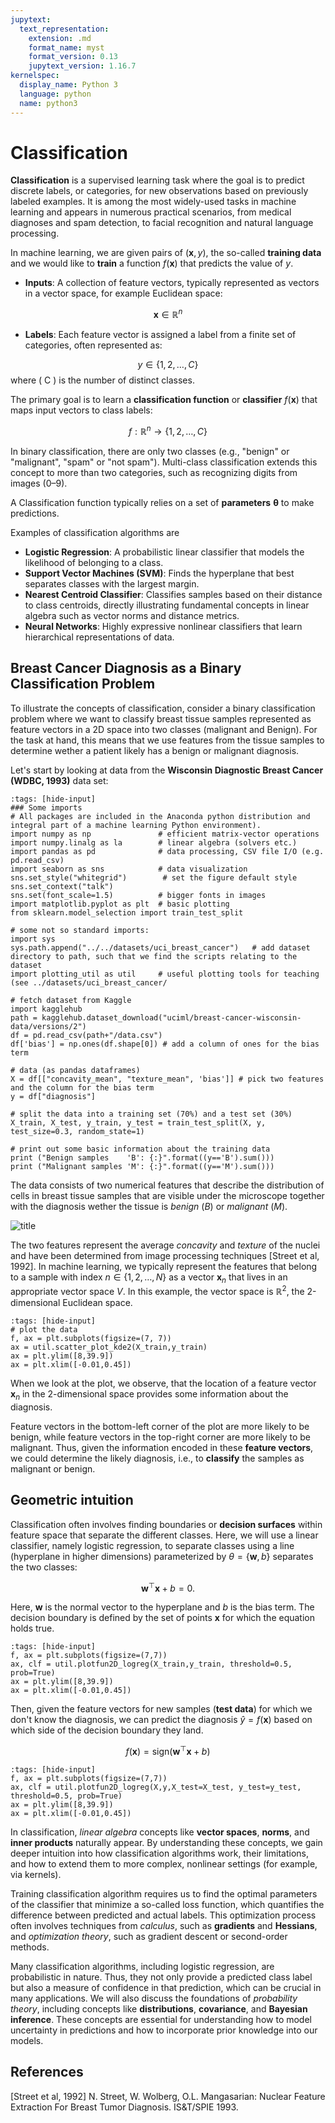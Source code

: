 ```yaml
---
jupytext:
  text_representation:
    extension: .md
    format_name: myst
    format_version: 0.13
    jupytext_version: 1.16.7
kernelspec:
  display_name: Python 3
  language: python
  name: python3
---
```


# Classification

**Classification** is a supervised learning task where the goal is to predict discrete labels, or categories, for new observations based on previously labeled examples. It is among the most widely-used tasks in machine learning and appears in numerous practical scenarios, from medical diagnoses and spam detection, to facial recognition and natural language processing.

In machine learning, we are given pairs of $(\mathbf{x}, y)$, the so-called **training data** and we would like to **train** a function $f(\mathbf{x})$ that predicts the value of $y$.

- **Inputs**: A collection of feature vectors, typically represented as vectors in a vector space, for example Euclidean space:
  
$$
\mathbf{x} \in \mathbb{R}^n
$$

- **Labels**: Each feature vector is assigned a label from a finite set of categories, often represented as:

$$
y \in \{1, 2, \dots, C\}
$$
  where \( C \) is the number of distinct classes.

The primary goal is to learn a **classification function** or **classifier** $f(\mathbf{x})$ that maps input vectors to class labels:

$$
f : \mathbb{R}^n \rightarrow \{1, 2, \dots, C\}
$$

In binary classification, there are only two classes (e.g., "benign" or "malignant", "spam" or "not spam").
Multi-class classification extends this concept to more than two categories, such as recognizing digits from images (0–9).

A Classification function typically relies on a set of **parameters** $\mathbf{\theta}$  to make predictions.

Examples of classification algorithms are
- **Logistic Regression**: A probabilistic linear classifier that models the likelihood of belonging to a class.
- **Support Vector Machines (SVM)**: Finds the hyperplane that best separates classes with the largest margin.
- **Nearest Centroid Classifier**: Classifies samples based on their distance to class centroids, directly illustrating fundamental concepts in linear algebra such as vector norms and distance metrics.
- **Neural Networks**: Highly expressive nonlinear classifiers that learn hierarchical representations of data.

## Breast Cancer Diagnosis as a Binary Classification Problem

To illustrate the concepts of classification, consider a binary classification problem where we want to classify breast tissue samples represented as feature vectors in a 2D space into two classes (malignant and Benign). For the task at hand, this means that we use features from the tissue samples to determine wether a patient likely has a benign or malignant diagnosis.

Let's start by looking at data from the **Wisconsin Diagnostic Breast Cancer (WDBC, 1993)** data set:

```{code-cell} ipython3
:tags: [hide-input]
### Some imports
# All packages are included in the Anaconda python distribution and integral part of a machine learning Python environment).
import numpy as np               # efficient matrix-vector operations
import numpy.linalg as la        # linear algebra (solvers etc.)
import pandas as pd              # data processing, CSV file I/O (e.g. pd.read_csv)
import seaborn as sns            # data visualization  
sns.set_style("whitegrid")        # set the figure default style
sns.set_context("talk")
sns.set(font_scale=1.5)          # bigger fonts in images
import matplotlib.pyplot as plt  # basic plotting
from sklearn.model_selection import train_test_split

# some not so standard imports:
import sys
sys.path.append("../../datasets/uci_breast_cancer")   # add dataset directory to path, such that we find the scripts relating to the dataset
import plotting_util as util     # useful plotting tools for teaching (see ../datasets/uci_breast_cancer/

# fetch dataset from Kaggle
import kagglehub
path = kagglehub.dataset_download("uciml/breast-cancer-wisconsin-data/versions/2")
df = pd.read_csv(path+"/data.csv")
df['bias'] = np.ones(df.shape[0]) # add a column of ones for the bias term

# data (as pandas dataframes) 
X = df[["concavity_mean", "texture_mean", 'bias']] # pick two features and the column for the bias term
y = df["diagnosis"]

# split the data into a training set (70%) and a test set (30%)
X_train, X_test, y_train, y_test = train_test_split(X, y, test_size=0.3, random_state=1)

# print out some basic information about the training data
print ("Benign samples    'B': {:}".format((y=='B').sum()))
print ("Malignant samples 'M': {:}".format((y=='M').sum()))
```
The data consists of two numerical features that describe the distribution of cells in breast tissue samples that are visible under the microscope together with the diagnosis wether the tissue is *benign* (*B*) or *malignant* (*M*). 

![title](../../datasets/uci_breast_cancer/figures/breast_cancer_nuclei_12938_2011_Article_597_Fig3_HTML.jpg)

The two features represent the average *concavity* and *texture* of the nuclei and have been determined from image processing techniques [Street et al, 1992].
In machine learning, we typically represent the features that belong to a sample with index $n\in \{1,2,\dots, N\}$ as a vector $\mathbf{x}_n$ that lives in an appropriate vector space $V$.
In this example, the vector space is $\mathbb{R}^2$, the 2-dimensional Euclidean space.

```{code-cell} ipython3
:tags: [hide-input]
# plot the data
f, ax = plt.subplots(figsize=(7, 7))
ax = util.scatter_plot_kde2(X_train,y_train)
ax = plt.ylim([8,39.9])
ax = plt.xlim([-0.01,0.45])
```
When we look at the plot, we observe, that the location of a feature vector $\mathbf{x}_n$ in the 2-dimensional space provides some information about the diagnosis.

Feature vectors in the bottom-left corner of the plot are more likely to be benign, while feature vectors in the top-right corner are more likely to be malignant.
Thus, given the information encoded in these **feature vectors**, we could determine the likely diagnosis, i.e., to **classify** the samples as malignant or benign. 

## Geometric intuition

Classification often involves finding boundaries or **decision surfaces** within feature space that separate the different classes.
Here, we will use a linear classifier, namely logistic regression, to separate classes using a line (hyperplane in higher dimensions) parameterized by $\theta=\{\mathbf{w},b\}$ separates the two classes:

$$
\mathbf{w}^{\top}\mathbf{x} + b = 0.
$$

Here, $\mathbf{w}$ is the normal vector to the hyperplane and $b$ is the bias term. The decision boundary is defined by the set of points $\mathbf{x}$ for which the equation holds true.

```{code-cell} ipython3
:tags: [hide-input]
f, ax = plt.subplots(figsize=(7,7))
ax, clf = util.plotfun2D_logreg(X_train,y_train, threshold=0.5, prob=True)
ax = plt.ylim([8,39.9])
ax = plt.xlim([-0.01,0.45])
```

Then, given the feature vectors for new samples (**test data**) for which we don't know the diagnosis, we can predict the diagnosis $\hat{y}=f(\mathbf{x})$ based on which side of the decision boundary they land.

$$
f(\mathbf{x}) = \mathrm{sign}(\mathbf{w}^{\top}\mathbf{x} + b)
$$

```{code-cell} ipython3
:tags: [hide-input]
f, ax = plt.subplots(figsize=(7,7))
ax, clf = util.plotfun2D_logreg(X,y,X_test=X_test, y_test=y_test, threshold=0.5, prob=True)
ax = plt.ylim([8,39.9])
ax = plt.xlim([-0.01,0.45])
```

In classification, *linear algebra* concepts like **vector spaces**, **norms**, and **inner products** naturally appear. By understanding these concepts, we gain deeper intuition into how classification algorithms work, their limitations, and how to extend them to more complex, nonlinear settings (for example, via kernels).

Training classification algorithm requires us to find the optimal parameters of the classifier that minimize a so-called loss function, which quantifies the difference between predicted and actual labels. This optimization process often involves techniques from *calculus*, such as **gradients** and **Hessians**, and *optimization theory*, such as gradient descent or second-order methods.

Many classification algorithms, including logistic regression, are probabilistic in nature. Thus, they not only provide a predicted class label but also a measure of confidence in that prediction, which can be crucial in many applications. We will also discuss the foundations of *probability theory*, including concepts like **distributions**, **covariance**, and **Bayesian inference**. These concepts are essential for understanding how to model uncertainty in predictions and how to incorporate prior knowledge into our models.


## References
[Street et al, 1992] N. Street, W. Wolberg, O.L. Mangasarian:  Nuclear Feature Extraction For Breast Tumor Diagnosis. IS&T/SPIE 1993.
